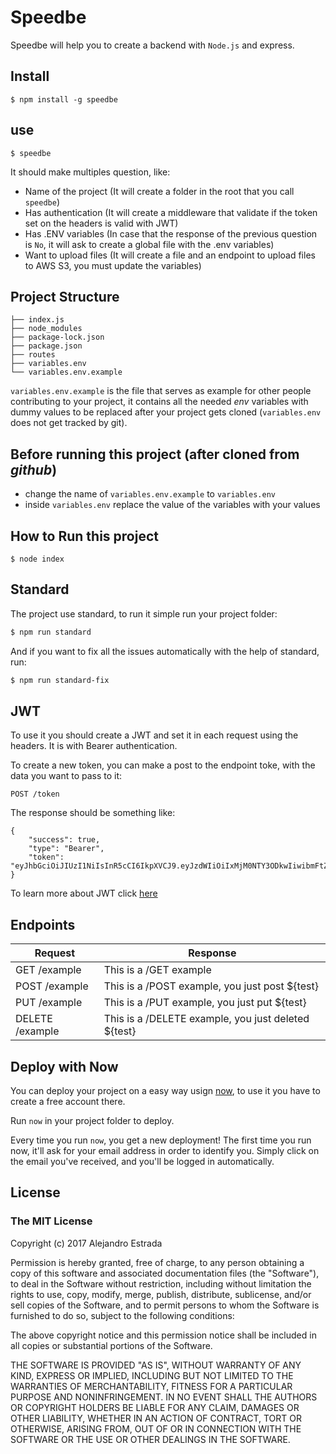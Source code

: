 # Speedbe

Speedbe will help you to create a backend with `Node.js` and express.

## Install
```shell
$ npm install -g speedbe
```
## use
```shell
$ speedbe
```
It should make multiples question, like:
  + Name of the project (It will create a folder in the root that you call `speedbe`)
  + Has authentication (It will create a middleware that validate if the token set on the headers is valid with JWT)
  + Has .ENV variables (In case that the response of the previous question is `No`, it will ask to create a global file with the .env variables)
  + Want to upload files (It will create a file and an endpoint to upload files to AWS S3, you must update the variables)

## Project Structure
```shell
├── index.js
├── node_modules
├── package-lock.json
├── package.json
├── routes
├── variables.env
└── variables.env.example
```
`variables.env.example` is the file that serves as example for other people contributing to your project, it contains all the needed *env* variables with dummy values to be replaced after your project gets cloned (`variables.env` does not get tracked by git).

## Before running this project (after cloned from *github*)
* change the name of `variables.env.example` to `variables.env`
* inside `variables.env` replace the value of the variables with your values

## How to Run this project
```shell
$ node index
```

## Standard
The project use standard, to run it simple run your project folder:
```bash
$ npm run standard
```
And if you want to fix all the issues automatically with the help of standard, run:
```bash
$ npm run standard-fix
```

## JWT
To use it you should create a JWT and set it in each request using the headers. It is with Bearer authentication.

To create a new token, you can make a post to the endpoint toke, with the data you want to pass to it:
```
POST /token
```
The response should be something like:
```
{
    "success": true,
    "type": "Bearer",
    "token": "eyJhbGciOiJIUzI1NiIsInR5cCI6IkpXVCJ9.eyJzdWIiOiIxMjM0NTY3ODkwIiwibmFtZSI6IkpvaG4gRG9lIiwiYWRtaW4iOnRydWV9.TJVA95OrM7E2cBab30RMHrHDcEfxjoYZgeFONFh7HgQ"
}
```
To learn more about JWT click [here](https://jwt.io/)

## Endpoints
Request      | Response
-------------|------------------------
GET /example | This is a /GET example
POST /example| This is a /POST example, you just post ${test}
PUT /example | This is a /PUT example, you just put ${test}
DELETE /example | This is a /DELETE example, you just deleted ${test}

## Deploy with Now
You can deploy your project on a easy way usign [now](https://zeit.co/now), to use it you have to create a free account there. 

Run `now` in your project folder to deploy. 

Every time you run `now`, you get a new deployment! The first time you run now, it'll ask for your email address in order to identify you. Simply click on the email you've received, and you'll be logged in automatically.
## License
### The MIT License

Copyright (c) 2017 Alejandro Estrada

Permission is hereby granted, free of charge, to any person obtaining a copy
of this software and associated documentation files (the "Software"), to deal
in the Software without restriction, including without limitation the rights
to use, copy, modify, merge, publish, distribute, sublicense, and/or sell
copies of the Software, and to permit persons to whom the Software is
furnished to do so, subject to the following conditions:

The above copyright notice and this permission notice shall be included in
all copies or substantial portions of the Software.

THE SOFTWARE IS PROVIDED "AS IS", WITHOUT WARRANTY OF ANY KIND, EXPRESS OR
IMPLIED, INCLUDING BUT NOT LIMITED TO THE WARRANTIES OF MERCHANTABILITY,
FITNESS FOR A PARTICULAR PURPOSE AND NONINFRINGEMENT. IN NO EVENT SHALL THE
AUTHORS OR COPYRIGHT HOLDERS BE LIABLE FOR ANY CLAIM, DAMAGES OR OTHER
LIABILITY, WHETHER IN AN ACTION OF CONTRACT, TORT OR OTHERWISE, ARISING FROM,
OUT OF OR IN CONNECTION WITH THE SOFTWARE OR THE USE OR OTHER DEALINGS IN
THE SOFTWARE.